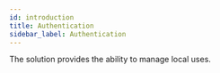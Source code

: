 ```yaml
---
id: introduction
title: Authentication
sidebar_label: Authentication
---
```


The solution provides the ability to manage local uses.
